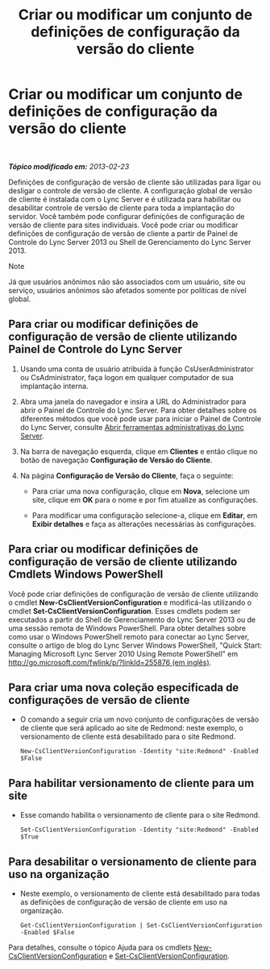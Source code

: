 ﻿---
title: Criar ou modificar um conjunto de definições de configuração da versão do cliente
TOCTitle: Criar ou modificar um conjunto de definições de configuração da versão do cliente
ms:assetid: 4e6faffd-a36f-40f1-8734-78d84b7df921
ms:mtpsurl: https://technet.microsoft.com/pt-br/library/JJ898477(v=OCS.15)
ms:contentKeyID: 52057627
ms.date: 05/19/2016
mtps_version: v=OCS.15
ms.translationtype: HT
---

# Criar ou modificar um conjunto de definições de configuração da versão do cliente

 

_**Tópico modificado em:** 2013-02-23_

Definições de configuração de versão de cliente são utilizadas para ligar ou desligar o controle de versão de cliente. A configuração global de versão de cliente é instalada com o Lync Server e é utilizada para habilitar ou desabilitar controle de versão de cliente para toda a implantação do servidor. Você também pode configurar definições de configuração de versão de cliente para sites individuais. Você pode criar ou modificar definições de configuração de versão de cliente a partir de Painel de Controle do Lync Server 2013 ou Shell de Gerenciamento do Lync Server 2013.

> [!note]  
> Já que usuários anônimos não são associados com um usuário, site ou serviço, usuários anônimos são afetados somente por políticas de nível global.

## Para criar ou modificar definições de configuração de versão de cliente utilizando Painel de Controle do Lync Server

1.  Usando uma conta de usuário atribuída à função CsUserAdministrator ou CsAdministrator, faça logon em qualquer computador de sua implantação interna.

2.  Abra uma janela do navegador e insira a URL do Administrador para abrir o Painel de Controle do Lync Server. Para obter detalhes sobre os diferentes métodos que você pode usar para iniciar o Painel de Controle do Lync Server, consulte [Abrir ferramentas administrativas do Lync Server](lync-server-2013-open-lync-server-administrative-tools.md).

3.  Na barra de navegação esquerda, clique em **Clientes** e então clique no botão de navegação **Configuração de Versão do Cliente**.

4.  Na página **Configuração de Versão do Cliente**, faça o seguinte:
    
      - Para criar uma nova configuração, clique em **Nova**, selecione um site, clique em **OK** para o nome e por fim atualize as configurações.
    
      - Para modificar uma configuração selecione-a, clique em **Editar**, em **Exibir detalhes** e faça as alterações necessárias às configurações.

## Para criar ou modificar definições de configuração de versão de cliente utilizando Cmdlets Windows PowerShell

Você pode criar definições de configuração de versão de cliente utilizando o cmdlet **New-CsClientVersionConfiguration** e modificá-las utilizando o cmdlet **Set-CsClientVersionConfiguration**. Esses cmdlets podem ser executados a partir do Shell de Gerenciamento do Lync Server 2013 ou de uma sessão remota de Windows PowerShell. Para obter detalhes sobre como usar o Windows PowerShell remoto para conectar ao Lync Server, consulte o artigo de blog do Lync Server Windows PowerShell, "Quick Start: Managing Microsoft Lync Server 2010 Using Remote PowerShell" em [http://go.microsoft.com/fwlink/p/?linkId=255876 (em inglês)](http://go.microsoft.com/fwlink/p/?linkid=255876).

## Para criar uma nova coleção especificada de configurações de versão de cliente

  - O comando a seguir cria um novo conjunto de configurações de versão de cliente que será aplicado ao site de Redmond: neste exemplo, o versionamento de cliente está desabilitado para o site Redmond.
    
        New-CsClientVersionConfiguration -Identity "site:Redmond" -Enabled $False

## Para habilitar versionamento de cliente para um site

  - Esse comando habilita o versionamento de cliente para o site Redmond.
    
        Set-CsClientVersionConfiguration -Identity "site:Redmond" -Enabled $True

## Para desabilitar o versionamento de cliente para uso na organização

  - Neste exemplo, o versionamento de cliente está desabilitado para todas as definições de configuração de versão de cliente em uso na organização.
    
        Get-CsClientVersionConfiguration | Set-CsClientVersionConfiguration  -Enabled $False

Para detalhes, consulte o tópico Ajuda para os cmdlets [New-CsClientVersionConfiguration](https://docs.microsoft.com/en-us/powershell/module/skype/New-CsClientVersionConfiguration) e [Set-CsClientVersionConfiguration](https://docs.microsoft.com/en-us/powershell/module/skype/Set-CsClientVersionConfiguration).

